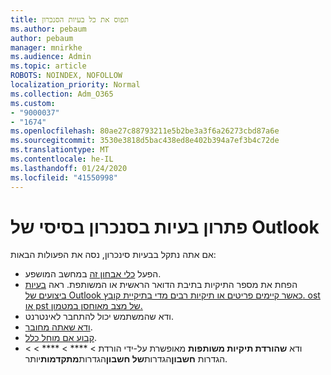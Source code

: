 ```yaml
---
title: תפוס את כל בעיות הסנכרון
ms.author: pebaum
author: pebaum
manager: mnirkhe
ms.audience: Admin
ms.topic: article
ROBOTS: NOINDEX, NOFOLLOW
localization_priority: Normal
ms.collection: Adm_O365
ms.custom:
- "9000037"
- "1674"
ms.openlocfilehash: 80ae27c88793211e5b2be3a3f6a26273cbd87a6e
ms.sourcegitcommit: 3530e3818d5bac438ed8e402b394a7ef3b4c72de
ms.translationtype: MT
ms.contentlocale: he-IL
ms.lasthandoff: 01/24/2020
ms.locfileid: "41550998"
---
```

# <a name="basic-outlook-sync-troubleshooting"></a>פתרון בעיות בסנכרון בסיסי של Outlook

אם אתה נתקל בבעיות סינכרון, נסה את הפעולות הבאות:

- הפעל [כלי אבחון זה](https://aka.ms/sara-outlooksendreceive) במחשב המושפע.
- הפחת את מספר התיקיות בתיבת הדואר הראשית או המשותפת. ראה [בעיות ביצועים של Outlook כאשר קיימים פריטים או תיקיות רבים מדי בתיקיית קובץ. ost או pst של מצב מאוחסן במטמון.](https://support.microsoft.com/help/2768656/outlook-performance-issues-when-there-are-too-many-items-or-folders-in)
- ודא שהמשתמש יכול להתחבר לאינטרנט. 
- [ודא שאתה מחובר](https://support.office.com/article/2460e4a8-16c7-47fc-b204-b1549275aac9).
- [קבוע אם מוחל כלל](https://support.office.com/article/C24F5DEA-9465-4DF4-AD17-A50704D66C59).
- ודא **שהורדת תיקיות משותפות** מאופשרת על-ידי הורדת > **** > **** >  > הגדרות **חשבון**הגדרות**של חשבון**הגדרות**מתקדמות**יותר.